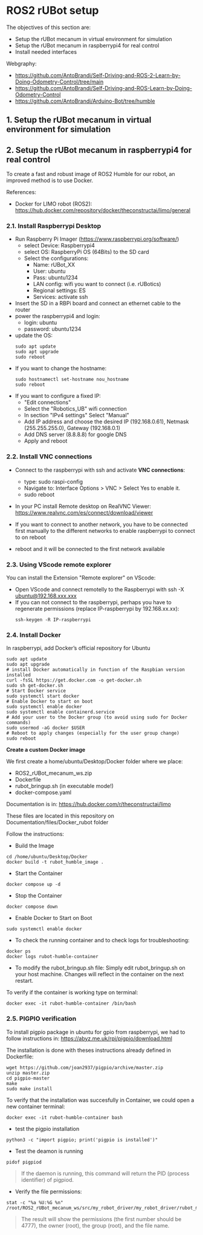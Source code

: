 # **ROS2 rUBot setup**

The objectives of this section are:
- Setup the rUBot mecanum in virtual environment for simulation
- Setup the rUBot mecanum in raspberrypi4 for real control
- Install needed interfaces

Webgraphy:
- https://github.com/AntoBrandi/Self-Driving-and-ROS-2-Learn-by-Doing-Odometry-Control/tree/main
- https://github.com/AntoBrandi/Self-Driving-and-ROS-Learn-by-Doing-Odometry-Control
- https://github.com/AntoBrandi/Arduino-Bot/tree/humble

## **1. Setup the rUBot mecanum in virtual environment for simulation**


## **2. Setup the rUBot mecanum in raspberrypi4 for real control**

To create a fast and robust image of ROS2 Humble for our robot, an improved method is to use Docker.

References:
- Docker for LIMO robot (ROS2): https://hub.docker.com/repository/docker/theconstructai/limo/general


### **2.1. Install Raspberrypi Desktop**

- Run Raspberry Pi Imager (https://www.raspberrypi.org/software/)
  - select Device: Raspberrypi4
  - select OS: RaspberryPi OS (64Bits) to the SD card
  - Select the configurations:
    - Name: rUBot_XX
    - User: ubuntu
    - Pass: ubuntu1234
    - LAN config: wifi you want to connect (i.e. rUBotics)
    - Regional settings: ES
    - Services: activate ssh
- Insert the SD in a RBPi board and connect an ethernet cable to the router
- power the raspberrypi4 and login:
  - login: ubuntu
  - password: ubuntu1234
- update the OS:
  ````shell
  sudo apt update
  sudo apt upgrade
  sudo reboot
  ````
- If you want to change the hostname:
  ````shell
  sudo hostnamectl set-hostname nou_hostname
  sudo reboot
  ````
- If you want to configure a fixed IP:
    - "Edit connections"
    - Select the "Robotics_UB" wifi connection
    - In section "IPv4 settings" Select "Manual"
    - Add IP address and choose the desired IP (192.168.0.61), Netmask (255.255.255.0), Gateway (192.168.0.1)
    - Add DNS server (8.8.8.8) for google DNS
    - Apply and reboot

### **2.2. Install VNC connections**

- Connect to the raspberrypi with ssh and activate **VNC connections**:
  - type: sudo raspi-config
  - Navigate to: Interface Options > VNC > Select Yes to enable it.
  - sudo reboot
- In your PC install Remote desktop on RealVNC Viewer: https://www.realvnc.com/es/connect/download/viewer

- If you want to connect to another network, you have to be connected first manually to the different networks to enable raspberrypi to connect to on reboot
- reboot and it will be connected to the first network available

### **2.3. Using VScode remote explorer**

You can install the Extension "Remote explorer" on VScode:

- Open VScode and connect remotelly to the Raspberrypi with ssh -X ubuntu@192.168.xxx.xxx
- If you can not connect to the raspberrypi, perhaps you have to regenerate permissions (replace IP-raspberrypi by 192.168.xx.xx):
  ````shell
  ssh-keygen -R IP-raspberrypi
  ````

### **2.4. Install Docker**

In raspberrypi, add Docker’s official repository for Ubuntu
````shell
sudo apt update
sudo apt upgrade
# install Docker automatically in function of the Raspbian version installed
curl -fsSL https://get.docker.com -o get-docker.sh
sudo sh get-docker.sh
# Start Docker service
sudo systemctl start docker
# Enable Docker to start on boot
sudo systemctl enable docker
sudo systemctl enable containerd.service
# Add your user to the Docker group (to avoid using sudo for Docker commands)
sudo usermod -aG docker $USER
# Reboot to apply changes (especially for the user group change)
sudo reboot
````

**Create a custom Docker image**

We first create a home/ubuntu/Desktop/Docker folder where we place:
- ROS2_rUBot_mecanum_ws.zip
- Dockerfile
- rubot_bringup.sh (in executable mode!)
- docker-compose.yaml

Documentation is in: https://hub.docker.com/r/theconstructai/limo

These files are located in this repository on Documentation/files/Docker_rubot folder

Follow the instructions:
- Build the Image
````shell
cd /home/ubuntu/Desktop/Docker
docker build -t rubot_humble_image .
````
- Start the Container
````shell
docker compose up -d
````
- Stop the Container
````shell
docker compose down
````
- Enable Docker to Start on Boot
````shell
sudo systemctl enable docker
````
- To check the running container and to check logs for troubleshooting:
````shell
docker ps
docker logs rubot-humble-container
````
- To modify the rubot_bringup.sh file: Simply edit rubot_bringup.sh on your host machine. Changes will reflect in the container on the next restart.

To verify if the container is working type on terminal:
````shell
docker exec -it rubot-humble-container /bin/bash
````

### **2.5. PIGPIO verification**

To install pigpio package in ubuntu for gpio from raspberrypi, we had to follow instructions in: https://abyz.me.uk/rpi/pigpio/download.html

The installation is done with theses instructions already defined in Dockerfile:
````shell
wget https://github.com/joan2937/pigpio/archive/master.zip
unzip master.zip
cd pigpio-master
make
sudo make install
````
To verify that the installation was succesfully in Container, we could open a new container terminal:
````shell
docker exec -it rubot-humble-container bash
````
- test the pigpio installation
````shell
python3 -c "import pigpio; print('pigpio is installed')"
````
- Test the deamon is running
````shell
pidof pigpiod
````
>If the daemon is running, this command will return the PID (process identifier) ​​of pigpiod.
- Verify the file permissions:
````shell
stat -c "%a %U:%G %n" /root/ROS2_rUBot_mecanum_ws/src/my_robot_driver/my_robot_driver/rubot_mecanum_driver.py
````
>The result will show the permissions (the first number should be 4777), the owner (root), the group (root), and the file name.
